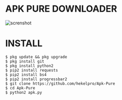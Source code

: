 # APK PURE DOWNLOADER
![screnshot](https://github.com/hekelpro/Apk-Pure/blob/master/Screenshot_20200828_023200.jpg)
# INSTALL
```
$ pkg update && pkg upgrade
$ pkg install git
$ pkg install python2
$ pip2 install requests
$ pip2 install bs4
$ pip2 install progressbar2
$ git clone https://github.com/hekelpro/Apk-Pure
$ cd Apk-Pure
$ python2 apk.py
```

